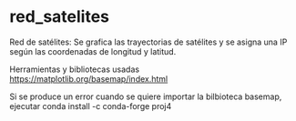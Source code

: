 # red_satelites
Red de satélites: Se grafica las trayectorias de satélites y se asigna una IP  según las coordenadas de longitud y latitud.

Herramientas y bibliotecas usadas
https://matplotlib.org/basemap/index.html

Si se produce un error cuando se quiere importar la bilbioteca basemap, ejecutar 
conda install -c conda-forge proj4
